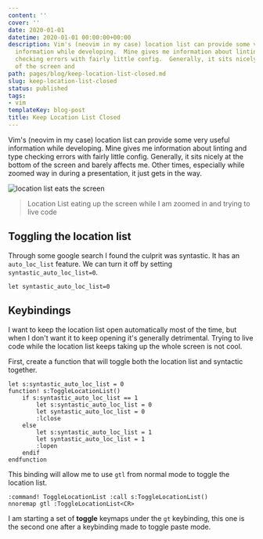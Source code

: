 ```yaml
---
content: ''
cover: ''
date: 2020-01-01
datetime: 2020-01-01 00:00:00+00:00
description: Vim's (neovim in my case) location list can provide some very useful
  information while developing.  Mine gives me information about linting and type
  checking errors with fairly little config.  Generally, it sits nicely at the bottom
  of the screen and
path: pages/blog/keep-location-list-closed.md
slug: keep-location-list-closed
status: published
tags:
- vim
templateKey: blog-post
title: Keep Location List Closed
---
```


Vim's (neovim in my case) location list can provide some very useful information while developing.  Mine gives me information about linting and type checking errors with fairly little config.  Generally, it sits nicely at the bottom of the screen and barely affects me.  Other times, especially while zoomed way in during a presentation, it just gets in the way.

![location list eats the screen](https://waylonwalker.com/location-list-eats-screen.png)

> Location List eating up the screen while I am zoomed in and trying to live code

## Toggling the location list

Through some google search I found the culprit was syntastic.  It has an `auto_loc_list` feature.  We can turn it off by setting
`syntastic_auto_loc_list=0`.

``` vim
let syntastic_auto_loc_list=0
```

## Keybindings

I want to keep the location list open automatically most of the time, but when I don't want it to keep opening it's generally detrimental.  Trying to live code while the location list keeps taking up the whole screen is not cool.


First, create a function that will toggle both the location list and syntactic together.

``` vim
let s:syntastic_auto_loc_list = 0
function! s:ToggleLocationList()
    if s:syntastic_auto_loc_list == 1
        let s:syntastic_auto_loc_list = 0
        let syntastic_auto_loc_list = 0
        :lclose
    else
        let s:syntastic_auto_loc_list = 1
        let syntastic_auto_loc_list = 1
        :lopen
    endif
endfunction
```

This binding will allow me to use `gtl` from normal mode to toggle the location list.

``` vim
:command! ToggleLocationList :call s:ToggleLocationList()
nnoremap gtl :ToggleLocationList<CR>
```

I am starting a set of **toggle** keymaps under the `gt` keybinding, this one is the second one after a keybinding made to toggle paste mode.